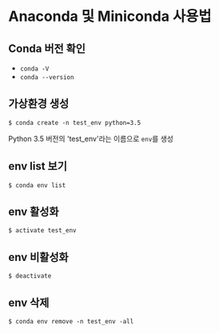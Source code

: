 # Anaconda 및 Miniconda 사용법
## Conda 버전 확인
- `conda -V`
- `conda --version`

## 가상환경 생성
```
$ conda create -n test_env python=3.5
```
Python 3.5 버전의 'test_env'라는 이름으로 `env`를 생성

## env list 보기
```
$ conda env list
```

## env 활성화
```
$ activate test_env
```

## env 비활성화
```
$ deactivate
```

## env 삭제
```
$ conda env remove -n test_env -all
```
